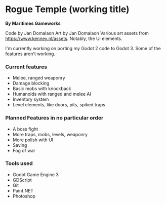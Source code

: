 # Rogue Temple (working title)
**By Maritimes Gameworks**

Code by Jan Domalaon
Art by Jan Domalaon
Various art assets from https://www.kenney.nl/assets. Notably, the UI elements.

I'm currently working on porting my Godot 2 code to Godot 3. Some of the features aren't working.

### Current features
* Melee, ranged weaponry
* Damage blocking
* Basic mobs with knockback
* Humanoids with ranged and melee AI
* Inventory system
* Level elements, like doors, pits, spiked traps

### Planned Features in no particular order
* A boss fight
* More traps, mobs, levels, weaponry
* More polish with UI
* Saving
* Fog of war

### Tools used
* Godot Game Engine 3
* GDScript
* Git
* Paint.NET
* Photoshop
